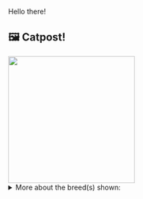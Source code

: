 Hello there!



## 🖼️ Catpost!

<sub>
    <img src="https://cdn2.thecatapi.com/images/JWOrjbhum.jpg" height="256">
</sub>


<details>
<summary>More about the breed(s) shown:</summary>

Breed: British Longhair

Description: The British Longhair is a very laid-back relaxed cat, often perceived to be very independent although they will enjoy the company of an equally relaxed and likeminded cat. They are an affectionate breed, but very much on their own terms and tend to prefer to choose to come and sit with their owners rather than being picked up.

Links:
<ul>
  <li>CFA None available</li>
  <li>Wikipedia https://en.wikipedia.org/wiki/British_Longhair</li>
</ul> 

</details>

